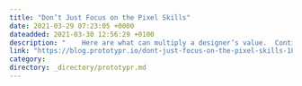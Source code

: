 ```yaml
---
title: "Don’t Just Focus on the Pixel Skills"
date: 2021-03-29 07:23:05 +0000
dateadded: 2021-03-30 12:56:29 +0100
description: "    Here are what can multiply a designer’s value.  Continue reading on Prototypr »  "
link: "https://blog.prototypr.io/dont-just-focus-on-the-pixel-skills-18037b6e456d?source=rss----eb297ea1161a---4"
category:
directory: _directory/prototypr.md
---
```

